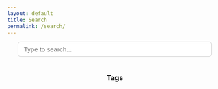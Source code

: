```yaml
---
layout: default
title: Search
permalink: /search/
---
```

<input type="text" id="search-input" placeholder="Type to search..." />

<ul id="results-container"></ul>

<style>
  #results-container,
  #results-container * {
    all: unset;
  }

  /* Align search input and results container */
  #search-input, 
  #results-container {
    display: block;
    margin: 0.5rem auto 1rem;
    width: 90%;
    max-width: 600px;
    border-radius: 6px; /* match input rounded corners */
  }

  #search-input {
    border: 1px solid #ccc;
    padding: 0.5rem 0.8rem;
    font-size: 0.95rem;
  }

  #results-container {
    display: flex;
    flex-direction: column;
    gap: 0.2rem; /* doubled spacing */
    padding: 0;
  }

  #results-container li {
    background-color: #ffffff; /* white background */
    border: 1.5px solid #ccc; /* match search box border */
    border-radius: 6px;
    padding: 0.5rem 0.8rem;
    margin: 0;
    box-shadow: none;
    font-size: 0.95rem;
    line-height: 1.3;
  }

  #results-container li:last-child {
    margin-bottom: 0;
  }

  #results-container li a {
    display: block;
    text-decoration: none;
    color: #222;
  }

  #results-container li:hover {
    background-color: #f9f9f9; /* subtle light gray on hover */
  }
</style>

<script src="https://unpkg.com/simple-jekyll-search/dest/simple-jekyll-search.min.js"></script>
<script>
  SimpleJekyllSearch({
    searchInput: document.getElementById('search-input'),
    resultsContainer: document.getElementById('results-container'),
    json: '/search.json',
    searchResultTemplate: '<li><a href="{url}">{title}</a></li>',
    noResultsText: '<li>No results found</li>',
    limit: 7,
    fuzzy: false,
  });
</script>
<h3 style="text-align: center;">Tags</h3>
